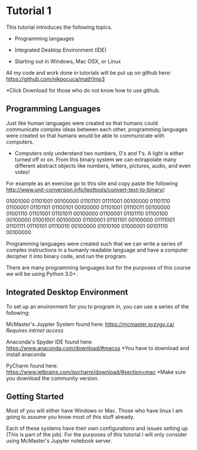 
# Tutorial 1 

This tutorial introduces the following topics. 

- Programming langauges

- Integrated Desktop Environment (IDE)

- Starting out in Windows, Mac OSX, or Linux 

All my code and work done in tutorials will be put up on github here: https://github.com/nikpocuca/math1mp3 

*Click Download for those who do not know how to use github. 

## Programming Languages 

Just like human languages were created so that humans could communicate complex ideas between each other, programming languages were created so that humans would be able to communicate with computers. 

- Computers only understand two numbers, 0's and 1's. A light is either turned off or on. From this binary system we can extrapolate many different abstract objects like numbers, letters, pictures, audio, and even video!

For example as an exercise go to this site and copy paste the following http://www.unit-conversion.info/texttools/convert-text-to-binary/: 

01001000 01101001 00100000 01101101 01111001 00100000 01101110 01100001 01101101 01100101 00100000 01101001 01110011 00100000 01001110 01101001 01101011 00100000 01100001 01101110 01100100 00100000 01001001 00100000 01100001 01101101 00100000 01111001 01101111 01110101 01110010 00100000 01010100 01000001 00101110 00100000


Programming languages were created such that we can write a series of complex instructions in a humanly readable language and have a computer decipher it into binary code, and run the program.


There are many programming languages but for the purposes of this course we will be using Python 3.0+. 

## Integrated Desktop Environment 

To set up an environment for you to program in, you can use a series of the following: 

McMaster's Juypter System found here: https://mcmaster.syzygy.ca/ *Requires intrnet access*

Anaconda's Spyder IDE found here: https://www.anaconda.com/download/#macos *You have to download and install anaconda 

PyCharm found here: https://www.jetbrains.com/pycharm/download/#section=mac *Make sure you download the community version. 

## Getting Started 

Most of you will either have Windows or Mac. Those who have linux I am going to assume you know most of this stuff already.

Each of these systems have their own configurations and issues setting up (This is part of the job). For the purposes of this tutorial I will only consider using McMaster's Jupyter notebook server.






